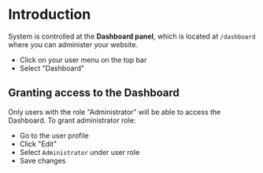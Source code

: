# Introduction

System is controlled at the **Dashboard panel**, which is located at `/dashboard` where you can administer your website.

- Click on your user menu on the top bar
- Select "Dashboard"

<!-- ![Dashboard](../src/screen/dashboard_3.19.png "Dashboard") -->

## Granting access to the Dashboard

Only users with the role "Administrator" will be able to access the Dashboard. To grant administrator role:

- Go to the user profile
- Click "Edit"
- Select `Administrator` under user role
- Save changes
